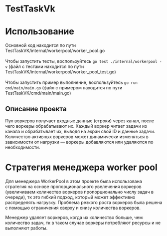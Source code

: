 # TestTaskVk

Использование
====
Основной код находится по пути TestTaskVK/internal/workerpool/worker_pool.go\
\
Чтобы запустить тесты, воспользуйтесь ```go test ./internal/workerpool -v``` (файл с тестами находится по пути TestTaskVK/internal/workerpool/worker_pool_test.go)\
\
Чтобы запустить пример выполнение, воспользуйтесь ```go run cmd/main/main.go``` (файл с примером находится по пути TestTaskVK/cmd/main/main.go)
## Описание проекта

Пул воркеров получает входные данные (строки) через канал, после чего воркеры обрабатывают их. Каждый воркер читает задачи из канала и обрабатывает их, выводя на экран свой ID и данные задачи. Количество активных воркеров может динамически изменяться в зависимости от нагрузки — воркеры добавляются или удаляются по необходимости.


Стратегия менеджера worker pool
===
Для менеджера WorkerPool в этом проекте  была использована стратегия на основе пропорционального увелечения воркеров (увеличиваем количество воркеров пропорционально числу задач в очереди), тк это гибкий подход, который может эффективно распределять нагрузку. Проблема резкого роста воркеров была решена с помощью ограничения сверху и снизу количества воркеров.

Менеджер удаляет воркеров, когда их количество больше, чем количество задач, тк в таком случае воркеры потребляют ресурсы и не выполняют работы.
 
